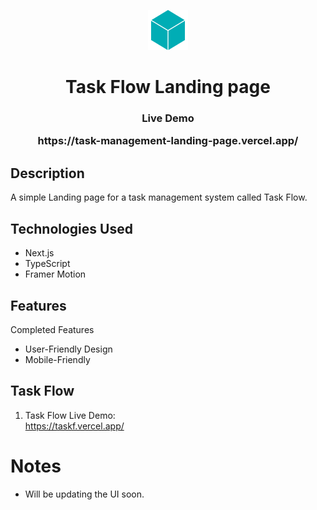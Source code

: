   <p align="center"><img src="https://github.com/Inosensey/task-flow/blob/main/svg/SimpleIconsTask.svg" alt="Task Flow Logo" /></p>
  <h1 align="center">Task Flow Landing page<br> 
  <h3 align="center">Live Demo<br> <p>https://task-management-landing-page.vercel.app/</p></h3>

## Description

A simple Landing page for a task management system called Task Flow.

## Technologies Used

- Next.js
- TypeScript
- Framer Motion

## Features
Completed Features
- User-Friendly Design
- Mobile-Friendly


## Task Flow

1. Task Flow
   Live Demo:\
   https://taskf.vercel.app/


# Notes
- Will be updating the UI soon.